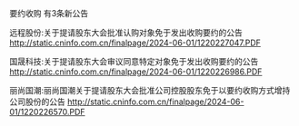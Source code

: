 要约收购 有3条新公告 

远程股份:关于提请股东大会批准认购对象免于发出收购要约的公告 http://static.cninfo.com.cn/finalpage/2024-06-01/1220227047.PDF 

国晟科技:关于提请股东大会审议同意特定对象免于发出收购要约的公告 http://static.cninfo.com.cn/finalpage/2024-06-01/1220226986.PDF 

丽尚国潮:丽尚国潮关于提请股东大会批准公司控股股东免于以要约收购方式增持公司股份的公告 http://static.cninfo.com.cn/finalpage/2024-06-01/1220226570.PDF 

